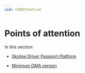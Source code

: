 ```yaml
---
uid: CODAttention
---
```


# Points of attention

In this section:

- [Skyline Driver Passport Platform](xref:Skyline_Driver_Passport_Platform)

- [Minimum DMA version](xref:Minimum_DMA_version)
